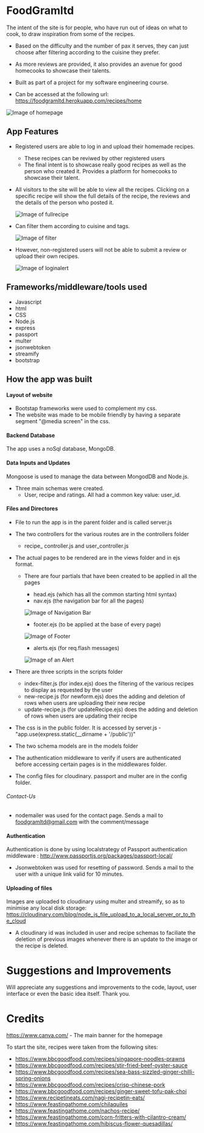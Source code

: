 # FoodGramltd

The intent of the site is for people, who have run out of ideas on what to cook, to draw inspiration from some of the recipes.
* Based on the difficulty and the number of pax it serves, they can just choose after filtering according to the cuisine they prefer.
* As more reviews are provided, it also provides an avenue for good homecooks to showcase their talents.

* Built as part of a project for my software engineering course.
* Can be accessed at the following url:  https://foodgramltd.herokuapp.com/recipes/home

![Image of homepage](https://github.com/MichaelKalamogan/foodgramltd/blob/main/public/Images/Homepage.png)
    
## App Features
* Registered users are able to log in and upload their homemade recipes.
    * These recipes can be reviwed by other registered users
    * The final intent is to showcase really good recipes as well as the person who created it. Provides a platform for homecooks to showcase their talent.

* All visitors to the site will be able to view all the recipes. Clicking on a specific recipe will show the full details of the recipe, the reviews and the details of the person who posted it.

    ![Image of fullrecipe](https://github.com/MichaelKalamogan/foodgramltd/blob/main/public/Images/showfullrecipe.png)

* Can filter them according to cuisine and tags.  

    ![Image of filter](https://github.com/MichaelKalamogan/foodgramltd/blob/main/public/Images/filter.png)

* However, non-registered users will not be able to submit a review or upload their own recipes.

    ![Image of loginalert](https://github.com/MichaelKalamogan/foodgramltd/blob/main/public/Images/login.png)



## Frameworks/middleware/tools used
* Javascript
* html
* CSS
* Node.js
* express
* passport
* multer
* jsonwebtoken
* streamify
* bootstrap

## How the app was built

#### Layout of website
* Bootstap frameworks were used to complement my css.
* The website was made to be mobile friendly by having a separate segment "@media screen" in the css.

#### Backend Database
The app uses a noSql database, MongoDB. 

#### Data Inputs and Updates
Mongoose is used to manage the data between MongodDB and Node.js.
* Three main schemas were created. 
    *   User, recipe and ratings. All had a common key value: user_id.

#### Files and Directores
* File to run the app is in the parent folder and is called server.js

* The two controllers for the various routes are in the controllers folder
    * recipe_ controller.js and user_controller.js

* The actual pages to be rendered are in the views folder and in ejs format.
    * There are four partials that have been created to be applied in all the pages
        * head.ejs (which has all the common starting html syntax)
        * nav.ejs (the navigation bar for all the pages)

        ![Image of Navigation Bar](https://github.com/MichaelKalamogan/foodgramltd/blob/main/public/Images/navigation.png)

        * footer.ejs (to be applied at the base of every page)

        ![Image of Footer](https://github.com/MichaelKalamogan/foodgramltd/blob/main/public/Images/footer.png)

        * alerts.ejs (for req.flash messages)

        ![Image of an Alert](https://github.com/MichaelKalamogan/foodgramltd/blob/main/public/Images/alert.png)

* There are three scripts in the scripts folder
    * index-filter.js (for index.ejs) does the filtering of the various recipes to display as requested by the user 
    * new-recipe.js (for newform.ejs) does the adding and deletion of rows when users are uploading their new recipe
    * update-recipe.js (for updateRecipe.ejs) does the adding and deletion of rows when users are updating their recipe

* The css is in the public folder. It is accessed by server.js - "app.use(express.static(__dirname + '/public'))"

* The two schema models are in the models folder

* The authentication middleware to verify if users are authenticated before accessing certain pages is in the middlewares folder.

* The config files for cloudinary. passport and multer are in the config folder.

###### Contact-Us
* nodemailer was used for the contact page. Sends a mail to foodgramltd@gmail.com with the comment/message

#### Authentication
Authentication is done by using localstrategy of Passport authentication middleware : http://www.passportjs.org/packages/passport-local/

* Jsonwebtoken was used for resetting of password. Sends a mail to the user with a unique link valid for 10 minutes.

#### Uploading of files
Images are uploaded to cloudinary using multer and streamify, so as to minimise any local disk storage: https://cloudinary.com/blog/node_js_file_upload_to_a_local_server_or_to_the_cloud
* A cloudinary id was included in user and recipe schemas to faciliate the deletion of previous images whenever there is an update to the image or the recipe is deleted.

# Suggestions and Improvements
Will appreciate any suggestions and improvements to the code, layout, user interface or even the basic idea itself. Thank you. 

# Credits

https://www.canva.com/ - The main banner for the homepage

To start the site, recipes were taken from the following sites:
* https://www.bbcgoodfood.com/recipes/singapore-noodles-prawns
* https://www.bbcgoodfood.com/recipes/stir-fried-beef-oyster-sauce
* https://www.bbcgoodfood.com/recipes/sea-bass-sizzled-ginger-chilli-spring-onions
* https://www.bbcgoodfood.com/recipes/crisp-chinese-pork
* https://www.bbcgoodfood.com/recipes/ginger-sweet-tofu-pak-choi
* https://www.recipetineats.com/nagi-recipetin-eats/
* https://www.feastingathome.com/chilaquiles
* https://www.feastingathome.com/nachos-recipe/
* https://www.feastingathome.com/corn-fritters-with-cilantro-cream/
* https://www.feastingathome.com/hibiscus-flower-quesadillas/


